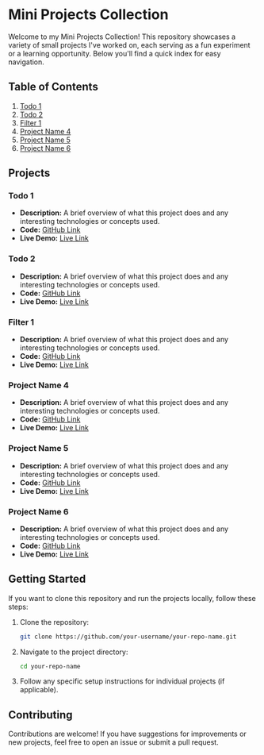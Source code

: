 
# Mini Projects Collection

Welcome to my Mini Projects Collection! This repository showcases a variety of small projects I've worked on, each serving as a fun experiment or a learning opportunity. Below you'll find a quick index for easy navigation.

## Table of Contents

1. [Todo 1](#todo-1)
2. [Todo 2](#todo-2)
3. [Filter 1](#Filter-1)
4. [Project Name 4](#project-name-4)
5. [Project Name 5](#project-name-5)
6. [Project Name 6](#project-name-6)

## Projects

### Todo 1
- **Description:** A brief overview of what this project does and any interesting technologies or concepts used.
- **Code:** [GitHub Link](#)
- **Live Demo:** [Live Link](#)

### Todo 2
- **Description:** A brief overview of what this project does and any interesting technologies or concepts used.
- **Code:** [GitHub Link](#)
- **Live Demo:** [Live Link](#)

### Filter 1
- **Description:** A brief overview of what this project does and any interesting technologies or concepts used.
- **Code:** [GitHub Link](#)
- **Live Demo:** [Live Link](#)

### Project Name 4
- **Description:** A brief overview of what this project does and any interesting technologies or concepts used.
- **Code:** [GitHub Link](#)
- **Live Demo:** [Live Link](#)

### Project Name 5
- **Description:** A brief overview of what this project does and any interesting technologies or concepts used.
- **Code:** [GitHub Link](#)
- **Live Demo:** [Live Link](#)

 ### Project Name 6
- **Description:** A brief overview of what this project does and any interesting technologies or concepts used.
- **Code:** [GitHub Link](#)
- **Live Demo:** [Live Link](#)

## Getting Started

If you want to clone this repository and run the projects locally, follow these steps:

1. Clone the repository:
   ```bash
   git clone https://github.com/your-username/your-repo-name.git
   ```

2. Navigate to the project directory:
   ```bash
   cd your-repo-name
   ```

3. Follow any specific setup instructions for individual projects (if applicable).

## Contributing

Contributions are welcome! If you have suggestions for improvements or new projects, feel free to open an issue or submit a pull request.
